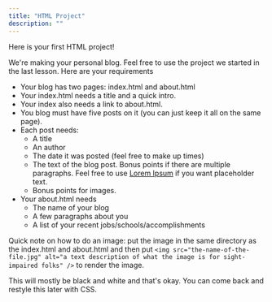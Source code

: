 ```yaml
---
title: "HTML Project"
description: ""
---
```


Here is your first HTML project!

We're making your personal blog. Feel free to use the project we started in the last lesson. Here are your requirements

- Your blog has two pages: index.html and about.html
- Your index.html needs a title and a quick intro.
- Your index also needs a link to about.html.
- You blog must have five posts on it (you can just keep it all on the same page).
- Each post needs:
  - A title
  - An author
  - The date it was posted (feel free to make up times)
  - The text of the blog post. Bonus points if there are multiple paragraphs. Feel free to use [Lorem Ipsum][lorem] if you want placeholder text.
  - Bonus points for images.
- Your about.html needs
  - The name of your blog
  - A few paragraphs about you
  - A list of your recent jobs/schools/accomplishments

Quick note on how to do an image: put the image in the same directory as the index.html and about.html and then put `<img src="the-name-of-the-file.jpg" alt="a text description of what the image is for sight-impaired folks" />` to render the image.

This will mostly be black and white and that's okay. You can come back and restyle this later with CSS.

[lorem]: https://loremipsum.io
